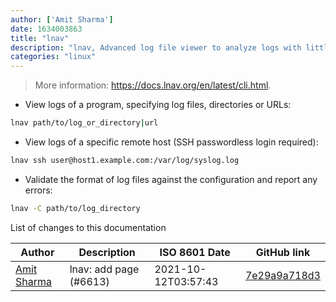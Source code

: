 ```yaml
---
author: ['Amit Sharma']
date: 1634003863
title: "lnav"
description: "lnav, Advanced log file viewer to analyze logs with little to no setup."
categories: "linux"
---
```

> More information: <https://docs.lnav.org/en/latest/cli.html>.

- View logs of a program, specifying log files, directories or URLs:

```bash
lnav path/to/log_or_directory|url
```

- View logs of a specific remote host (SSH passwordless login required):

```bash
lnav ssh user@host1.example.com:/var/log/syslog.log
```

- Validate the format of log files against the configuration and report any errors:

```bash
lnav -C path/to/log_directory
```
List of changes to this documentation


Author | Description | ISO 8601 Date | GitHub link
------|-----|-----|-----
[Amit Sharma](mailto:amitsharma928@gmail.com) | lnav: add page (#6613) | 2021-10-12T03:57:43 | [7e29a9a718d3](https://github.com/tldr-pages/tldr/commit/7e29a9a718d309671509afc9ab52b1274578b4c7)

